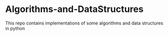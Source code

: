 # Algorithms-and-DataStructures
This repo contains implementations of some algorithms and data structures in python
